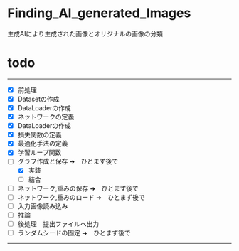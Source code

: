 # Finding_AI_generated_Images
生成AIにより生成された画像とオリジナルの画像の分類

# todo
------------------------------------
+ [x] 前処理
+ [x] Datasetの作成
+ [x] DataLoaderの作成
+ [x] ネットワークの定義 
+ [x] DataLoaderの作成
+ [x] 損失関数の定義
+ [x] 最適化手法の定義
+ [x] 学習ループ関数
+ [ ] グラフ作成と保存 ➜　ひとまず後で
    + [x] 実装
    + [ ] 結合
+ [ ] ネットワーク,重みの保存 ➜　ひとまず後で
+ [ ] ネットワーク,重みのロード ➜　ひとまず後で
+ [ ] 入力画像読み込み
+ [ ] 推論
+ [ ] 後処理　提出ファイルへ出力
+ [ ] ランダムシードの固定 ➜　ひとまず後で
------------------------------------
